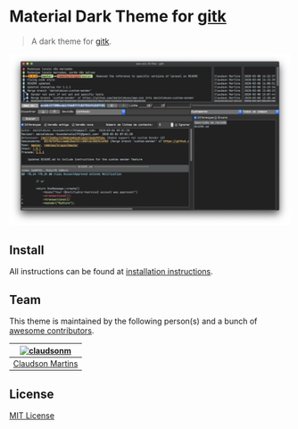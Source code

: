# Material Dark Theme for [gitk](https://git-scm.com/docs/gitk)

> A dark theme for [gitk](https://git-scm.com/docs/gitk).

![Screenshot](./screenshot.png)

## Install

All instructions can be found at [installation instructions](./INSTALL.md).

## Team

This theme is maintained by the following person(s) and a bunch of [awesome contributors](https://github.com/claudsonm/gitk-material-dark-theme/graphs/contributors).

[![claudsonm](https://avatars0.githubusercontent.com/u/4139808?v=4&s=70)](https://github.com/claudsonm) |
--- |
[Claudson Martins](https://github.com/claudsonm) |

## License

[MIT License](./LICENSE)
